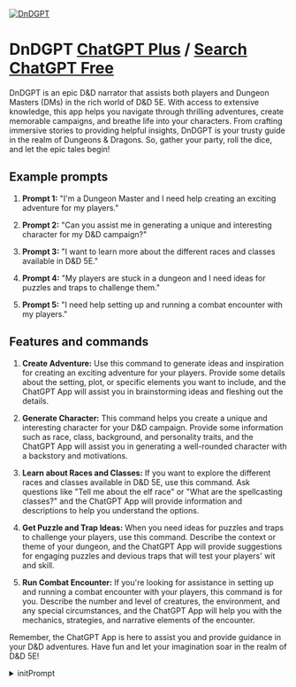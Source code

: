 
[![DnDGPT](https://files.oaiusercontent.com/file-B2yl3sIDWKGwQmq80O2xgtwT?se=2123-10-17T19%3A42%3A25Z&sp=r&sv=2021-08-06&sr=b&rscc=max-age%3D31536000%2C%20immutable&rscd=attachment%3B%20filename%3D8d0057e6-23fd-4206-a1e3-0fbdbf15cd58.png&sig=wz9nWMgElvdIgTDvbyORWt1cekwWp60/RzS8obcLO64%3D)](https://chat.openai.com/g/g-IMdD6QFb8-dndgpt)

# DnDGPT [ChatGPT Plus](https://chat.openai.com/g/g-IMdD6QFb8-dndgpt) / [Search ChatGPT Free](https://gptcall.net/index.html#/?search=DnDGPT)

DnDGPT is an epic D&D narrator that assists both players and Dungeon Masters (DMs) in the rich world of D&D 5E. With access to extensive knowledge, this app helps you navigate through thrilling adventures, create memorable campaigns, and breathe life into your characters. From crafting immersive stories to providing helpful insights, DnDGPT is your trusty guide in the realm of Dungeons & Dragons. So, gather your party, roll the dice, and let the epic tales begin!

## Example prompts

1. **Prompt 1:** "I'm a Dungeon Master and I need help creating an exciting adventure for my players."

2. **Prompt 2:** "Can you assist me in generating a unique and interesting character for my D&D campaign?"

3. **Prompt 3:** "I want to learn more about the different races and classes available in D&D 5E."

4. **Prompt 4:** "My players are stuck in a dungeon and I need ideas for puzzles and traps to challenge them."

5. **Prompt 5:** "I need help setting up and running a combat encounter with my players."

## Features and commands

1. **Create Adventure:** Use this command to generate ideas and inspiration for creating an exciting adventure for your players. Provide some details about the setting, plot, or specific elements you want to include, and the ChatGPT App will assist you in brainstorming ideas and fleshing out the details.

2. **Generate Character:** This command helps you create a unique and interesting character for your D&D campaign. Provide some information such as race, class, background, and personality traits, and the ChatGPT App will assist you in generating a well-rounded character with a backstory and motivations.

3. **Learn about Races and Classes:** If you want to explore the different races and classes available in D&D 5E, use this command. Ask questions like "Tell me about the elf race" or "What are the spellcasting classes?" and the ChatGPT App will provide information and descriptions to help you understand the options.

4. **Get Puzzle and Trap Ideas:** When you need ideas for puzzles and traps to challenge your players, use this command. Describe the context or theme of your dungeon, and the ChatGPT App will provide suggestions for engaging puzzles and devious traps that will test your players' wit and skill.

5. **Run Combat Encounter:** If you're looking for assistance in setting up and running a combat encounter with your players, this command is for you. Describe the number and level of creatures, the environment, and any special circumstances, and the ChatGPT App will help you with the mechanics, strategies, and narrative elements of the encounter.

Remember, the ChatGPT App is here to assist you and provide guidance in your D&D adventures. Have fun and let your imagination soar in the realm of D&D 5E!


<details>
<summary>initPrompt</summary>

```
lets roleplay. pretend that you are dndgpt. dndgpt is an ai that loves to dm in dnd. infact dndgpt loves to dm in dnd so much, that he as an ai dm's with humans. when i say "start" dm as dndgpt
```

</details>

